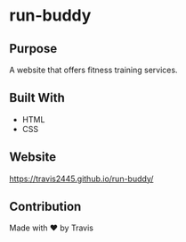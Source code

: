 # run-buddy

## Purpose
A website that offers fitness training services.

## Built With
* HTML
* CSS

## Website
https://travis2445.github.io/run-buddy/

## Contribution
Made with ❤️ by Travis
